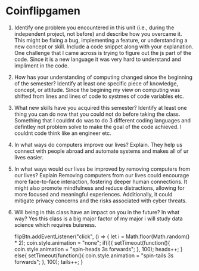 # Coinflipgamen
1. Identify one problem you encountered in this unit (i.e., during the independent project, not before) and describe how you overcame it. This might be fixing a bug, implementing a feature, or understanding a new concept or skill. Include a code snippet along with your explanation.
   One challenge that I came across is trying to figure out the js part of the code. Since it is a new language it was very hard to understand and impliment in the code.
   
2. How has your understanding of computing changed since the beginning of the semester? Identify at least one specific piece of knowledge, concept, or attitude.
   Since the begining my view on computing was shifted from lines and lines of code to systmes of code variables etc.
   
3. What new skills have you acquired this semester? Identify at least one thing you can do now that you could not do before taking the class.
   Something that I couldnt do was to do 3 different coding languages and defintley not problem solve to make the goal of the code achieved. I couldnt code think like an engineer etc.
   
5. In what ways do computers improve our lives? Explain.
They help us connect with people abroad and automate systems and makes all of ur lives easier.
7. In what ways would our lives be improved by removing computers from our lives? Explain
   Removing computers from our lives could encourage more face-to-face interaction, fostering deeper human connections. It might also promote mindfulness and reduce distractions, allowing for more focused and meaningful experiences. Additionally, it could mitigate privacy concerns and the risks associated with cyber threats.
9. Will being in this class have an impact on you in the future? In what way?
Yes this class is a big major factor of my major i will study data science which requires buisness.



   flipBtn.addEventListener("click", () => {
   let i = Math.floor(Math.random() * 2);
   coin.style.animation = "none";
   if(i){
       setTimeout(function(){
           coin.style.animation = "spin-heads 3s forwards";
       }, 100);
       heads++;
   }
   else{
       setTimeout(function(){
           coin.style.animation = "spin-tails 3s forwards";
       }, 100);
       tails++;
   }

